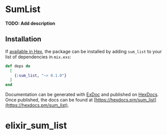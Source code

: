 # SumList

**TODO: Add description**

## Installation

If [available in Hex](https://hex.pm/docs/publish), the package can be installed
by adding `sum_list` to your list of dependencies in `mix.exs`:

```elixir
def deps do
  [
    {:sum_list, "~> 0.1.0"}
  ]
end
```

Documentation can be generated with [ExDoc](https://github.com/elixir-lang/ex_doc)
and published on [HexDocs](https://hexdocs.pm). Once published, the docs can
be found at [https://hexdocs.pm/sum_list](https://hexdocs.pm/sum_list).

# elixir_sum_list
